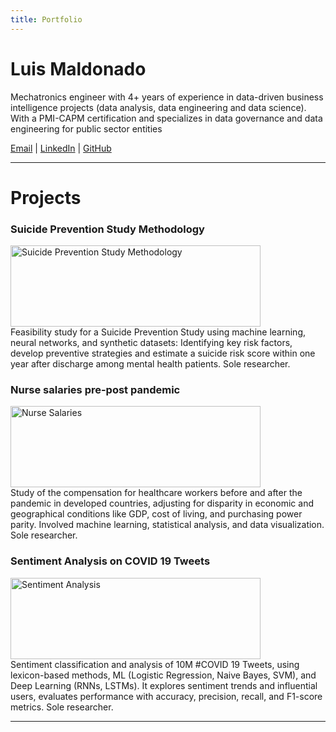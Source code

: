 ```yaml
---
title: Portfolio
---
```


# Luis Maldonado

Mechatronics engineer with 4+ years of experience in data-driven business intelligence projects (data analysis, data engineering and data science). 
With a PMI-CAPM certification and specializes in data governance and data engineering for public sector entities

[Email](mailto:lg.maldonado@outlook.com) | [LinkedIn](https://www.linkedin.com/in/lg-maldonado) | [GitHub](https://github.com/l-maldonado)

---


# Projects  

### **Suicide Prevention Study Methodology**  
<a href="https://github.com/l-maldonado/Methodology-for-a-Suicide-Prevention-Study"><img src="https://www.datascienceportfol.io/static/profile_pics/pr2_50B6982A186BAB7C4216.png" alt="Suicide Prevention Study Methodology" width="400" height="130"></img></a>  
Feasibility study for a Suicide Prevention Study using machine learning, neural networks, and synthetic datasets: Identifying key risk factors, develop preventive strategies and estimate a suicide risk score within one year after discharge among mental health patients. Sole researcher.

### **Nurse salaries pre-post pandemic**  
<a href="https://github.com/l-maldonado/Nurse_Salaries_Project"><img src="https://www.datascienceportfol.io/static/profile_pics/pr0_F52F19A04C416053149A.jpg" alt="Nurse Salaries" width="400" height="130"></img></a>  
Study of the compensation for healthcare workers before and after the pandemic in developed countries, adjusting for disparity in economic and geographical conditions like GDP, cost of living, and purchasing power parity.   Involved machine learning, statistical analysis, and data visualization. Sole researcher.


### **Sentiment Analysis on COVID 19 Tweets**  
<a href="https://github.com/l-maldonado/Sentiment-Analysis-on-Twitter-Data"><img src="https://www.datascienceportfol.io/static/profile_pics/pr1_7624F6E6945F21854567.png" alt="Sentiment Analysis" width="400" height="130"></img></a>  
Sentiment classification and analysis of 10M #COVID 19 Tweets, using lexicon-based methods, ML (Logistic Regression, Naive Bayes, SVM), and Deep Learning (RNNs, LSTMs). It explores sentiment trends and influential users, evaluates performance with accuracy, precision, recall, and F1-score metrics. Sole researcher.

---






